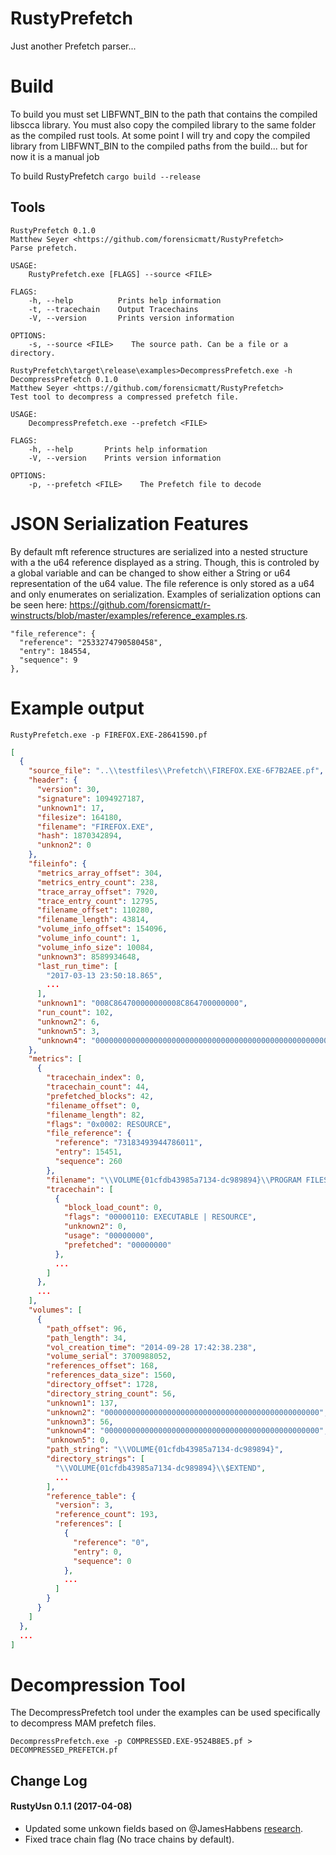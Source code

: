# RustyPrefetch
Just another Prefetch parser...

# Build
To build you must set LIBFWNT_BIN to the path that contains the compiled libscca library. You must also copy the compiled library to the same folder as the compiled rust tools. At some point I will try and copy the compiled library from LIBFWNT_BIN to the compiled paths from the build... but for now it is a manual job

To build RustyPrefetch
```cargo build --release```

## Tools
```
RustyPrefetch 0.1.0
Matthew Seyer <https://github.com/forensicmatt/RustyPrefetch>
Parse prefetch.

USAGE:
    RustyPrefetch.exe [FLAGS] --source <FILE>

FLAGS:
    -h, --help          Prints help information
    -t, --tracechain    Output Tracechains
    -V, --version       Prints version information

OPTIONS:
    -s, --source <FILE>    The source path. Can be a file or a directory.
```

```
RustyPrefetch\target\release\examples>DecompressPrefetch.exe -h
DecompressPrefetch 0.1.0
Matthew Seyer <https://github.com/forensicmatt/RustyPrefetch>
Test tool to decompress a compressed prefetch file.

USAGE:
    DecompressPrefetch.exe --prefetch <FILE>

FLAGS:
    -h, --help       Prints help information
    -V, --version    Prints version information

OPTIONS:
    -p, --prefetch <FILE>    The Prefetch file to decode
```

# JSON Serialization Features
By default mft reference structures are serialized into a nested structure with a the u64 reference displayed as a string. Though, this is controled by a global variable and can be changed to show either a String or u64 representation of the u64 value. The file reference is only stored as a u64 and only enumerates on serialization. Examples of serialization options can be seen here: https://github.com/forensicmatt/r-winstructs/blob/master/examples/reference_examples.rs.
```
"file_reference": {
  "reference": "2533274790580458",
  "entry": 184554,
  "sequence": 9
},
```

# Example output
```RustyPrefetch.exe -p FIREFOX.EXE-28641590.pf```

```json
[
  {
    "source_file": "..\\testfiles\\Prefetch\\FIREFOX.EXE-6F7B2AEE.pf",
    "header": {
      "version": 30,
      "signature": 1094927187,
      "unknown1": 17,
      "filesize": 164180,
      "filename": "FIREFOX.EXE",
      "hash": 1870342894,
      "unknon2": 0
    },
    "fileinfo": {
      "metrics_array_offset": 304,
      "metrics_entry_count": 238,
      "trace_array_offset": 7920,
      "trace_entry_count": 12795,
      "filename_offset": 110280,
      "filename_length": 43814,
      "volume_info_offset": 154096,
      "volume_info_count": 1,
      "volume_info_size": 10084,
      "unknown3": 8589934648,
      "last_run_time": [
        "2017-03-13 23:50:18.865",
        ...
      ],
      "unknown1": "008C864700000000008C864700000000",
      "run_count": 102,
      "unknown2": 6,
      "unknown5": 3,
      "unknown4": "00000000000000000000000000000000000000000000000000000000000000000000000000000000000000000000000000000000000000000000000000000000000000000000000000000000000000000000000000000000"
    },
    "metrics": [
      {
        "tracechain_index": 0,
        "tracechain_count": 44,
        "prefetched_blocks": 42,
        "filename_offset": 0,
        "filename_length": 82,
        "flags": "0x0002: RESOURCE",
        "file_reference": {
          "reference": "73183493944786011",
          "entry": 15451,
          "sequence": 260
        },
        "filename": "\\VOLUME{01cfdb43985a7134-dc989894}\\PROGRAM FILES (X86)\\MOZILLA FIREFOX\\MOZGLUE.DLL",
        "tracechain": [
          {
            "block_load_count": 0,
            "flags": "00000110: EXECUTABLE | RESOURCE",
            "unknown2": 0,
            "usage": "00000000",
            "prefetched": "00000000"
          },
          ...
        ]
      },
      ...
    ],
    "volumes": [
      {
        "path_offset": 96,
        "path_length": 34,
        "vol_creation_time": "2014-09-28 17:42:38.238",
        "volume_serial": 3700988052,
        "references_offset": 168,
        "references_data_size": 1560,
        "directory_offset": 1728,
        "directory_string_count": 56,
        "unknown1": 137,
        "unknown2": "000000000000000000000000000000000000000000000000",
        "unknown3": 56,
        "unknown4": "000000000000000000000000000000000000000000000000",
        "unknown5": 0,
        "path_string": "\\VOLUME{01cfdb43985a7134-dc989894}",
        "directory_strings": [
          "\\VOLUME{01cfdb43985a7134-dc989894}\\$EXTEND",
          ...
        ],
        "reference_table": {
          "version": 3,
          "reference_count": 193,
          "references": [
            {
              "reference": "0",
              "entry": 0,
              "sequence": 0
            },
            ...
          ]
        }
      }
    ]
  },
  ...
]
```

# Decompression Tool
The DecompressPrefetch tool under the examples can be used specifically to decompress MAM prefetch files.

```
DecompressPrefetch.exe -p COMPRESSED.EXE-9524B8E5.pf > DECOMPRESSED_PREFETCH.pf
```

## Change Log
#### RustyUsn 0.1.1 (2017-04-08)
- Updated some unkown fields based on @JamesHabbens [research](http://blog.4n6ir.com/2017/03/windows-prefetch-tech-details-of-new.html).
- Fixed trace chain flag (No trace chains by default).
